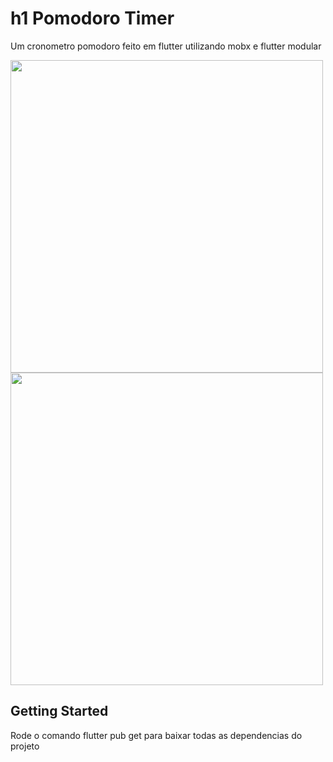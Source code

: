 # h1 Pomodoro Timer

Um cronometro pomodoro feito em flutter utilizando mobx e flutter modular

<img src="https://user-images.githubusercontent.com/45775404/155867137-e2ff4873-1868-48ae-b063-f5ceb8afcf10.png" height= "500">  <img src="https://user-images.githubusercontent.com/45775404/155867139-c4c903fa-9771-4d35-9da6-6ef737ad8ef2.png" height= "500">

## Getting Started

Rode o comando flutter pub get para baixar todas as dependencias do projeto
